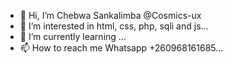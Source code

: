 - 👋 Hi, I’m Chebwa Sankalimba @Cosmics-ux
- 👀 I’m interested in html, css, php, sqli and js...
- 🌱 I’m currently learning ...
- 📫 How to reach me Whatsapp +260968161685...

<!---
Cosmics-ux/Cosmics-ux is a ✨ special ✨ repository because its `README.md` (this file) appears on your GitHub profile.
You can click the Preview link to take a look at your changes.
--->
